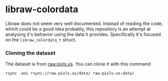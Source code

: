 # libraw-colordata
Libraw does not seem very well documented. Instead of reading the code, which could be a good idea probably, this repository is an attempt at analysing it's behavior using the data it provides. Specifically it's focused on the `libraw_colordata_t` struct.

### Cloning the dataset
The dataset is from [raw.pixls.us](https://raw.pixls.us). You can clone it with this command

`rsync -avL rsync://raw.pixls.us/data/ raw-pixls-us-data/`